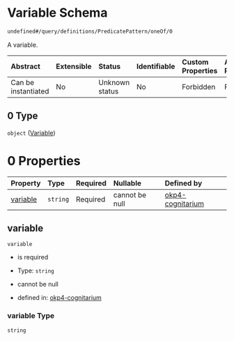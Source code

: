 # Variable Schema

```txt
undefined#/query/definitions/PredicatePattern/oneOf/0
```

A variable.

| Abstract            | Extensible | Status         | Identifiable | Custom Properties | Additional Properties | Access Restrictions | Defined In                                                                     |
| :------------------ | :--------- | :------------- | :----------- | :---------------- | :-------------------- | :------------------ | :----------------------------------------------------------------------------- |
| Can be instantiated | No         | Unknown status | No           | Forbidden         | Forbidden             | none                | [okp4-cognitarium.json\*](schema/okp4-cognitarium.json "open original schema") |

## 0 Type

`object` ([Variable](okp4-cognitarium-querymsg-definitions-predicatepattern-oneof-variable.md))

# 0 Properties

| Property              | Type     | Required | Nullable       | Defined by                                                                                                                                                                                   |
| :-------------------- | :------- | :------- | :------------- | :------------------------------------------------------------------------------------------------------------------------------------------------------------------------------------------- |
| [variable](#variable) | `string` | Required | cannot be null | [okp4-cognitarium](okp4-cognitarium-querymsg-definitions-predicatepattern-oneof-variable-properties-variable.md "undefined#/query/definitions/PredicatePattern/oneOf/0/properties/variable") |

## variable



`variable`

*   is required

*   Type: `string`

*   cannot be null

*   defined in: [okp4-cognitarium](okp4-cognitarium-querymsg-definitions-predicatepattern-oneof-variable-properties-variable.md "undefined#/query/definitions/PredicatePattern/oneOf/0/properties/variable")

### variable Type

`string`

